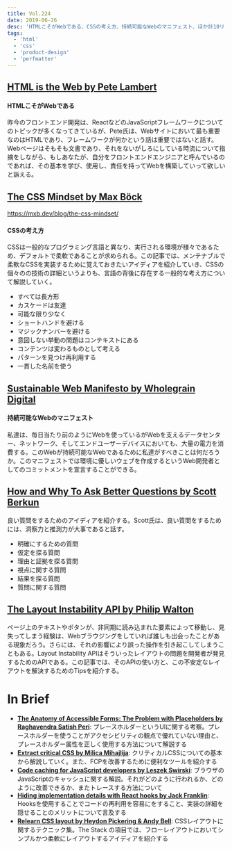 ```yaml
---
title: Vol.224
date: 2019-06-26
desc: 'HTMLこそがWebである、CSSの考え方、持続可能なWebのマニフェスト、ほか計10リンク'
tags:
  - 'html'
  - 'css'
  - 'product-design'
  - 'perfmatter'
---
```


## [HTML is the Web by Pete Lambert](https://www.petelambert.com/journal/html-is-the-web/)

#### HTMLこそがWebである

昨今のフロントエンド開発は、ReactなどのJavaScriptフレームワークについてのトピックが多くなってきているが、Pete氏は、Webサイトにおいて最も重要なのはHTMLであり、フレームワークが何かという話は重要ではないと話す。 Webページはそもそも文書であり、それをないがしろにしている時流について指摘をしながら、もしあなたが、自分をフロントエンドエンジニアと呼んでいるのであれば、その基本を学び、使用し、責任を持ってWebを構築していって欲しいと訴える。

## [The CSS Mindset by Max Böck](https://mxb.dev/blog/the-css-mindset/)
https://mxb.dev/blog/the-css-mindset/

#### CSSの考え方

CSSは一般的なプログラミング言語と異なり、実行される環境が様々であるため、デフォルトで柔軟であることが求められる。この記事では、メンテナブルで柔軟なCSSを実装するために覚えておきたいアイディアを紹介していき、CSSの個々のの技術の詳細というよりも、言語の背後に存在する一般的な考え方について解説していく。

- すべては長方形
- カスケードは友達
- 可能な限り少なく
- ショートハンドを避ける
- マジックナンバーを避ける
- 意図しない挙動の問題はコンテキストにある
- コンテンツは変わるものとして考える
- パターンを見つけ再利用する
- 一貫した名前を使う

## [Sustainable Web Manifesto by Wholegrain Digital](https://www.sustainablewebmanifesto.com/)

#### 持続可能なWebのマニフェスト

私達は、毎日当たり前のようにWebを使っているがWebを支えるデータセンター、ネットワーク、そしてエンドユーザーデバイスにおいても、大量の電力を消費する。このWebが持続可能なWebであるために私達がすべきことは何だろうか。このマニフェストでは環境に優しいウェブを作成するというWeb開発者としてのコミットメントを宣言することができる。

## [How and Why To Ask Better Questions by Scott Berkun](https://scottberkun.com/2018/how-and-why-to-ask-better-questions/)

良い質問をするためのアイディアを紹介する。Scott氏は、良い質問をするためには、洞察力と推測力が大事であると話す。

- 明確にするための質問
- 仮定を探る質問
- 理由と証拠を探る質問
- 視点に関する質問
- 結果を探る質問
- 質問に関する質問

## [The Layout Instability API by Philip Walton](https://web.dev/layout-instability-api/)

ページ上のテキストやボタンが、非同期に読み込まれた要素によって移動し、見失ってしまう経験は、Webブラウジングをしていれば誰しも出会ったことがある現象だろう。さらには、それの影響により誤った操作を引き起こしてしまうこともある。Layout Instability APIはそういったレイアウトの問題を開発者が発見するためのAPIである。この記事では、そのAPIの使い方と、この不安定なレイアウトを解決するためのTipsを紹介する。

# In Brief
- [**The Anatomy of Accessible Forms: The Problem with Placeholders by Raghavendra Satish Peri**](https://www.deque.com/blog/accessible-forms-the-problem-with-placeholders/): プレースホルダーというUIに関する考察。プレースホルダーを使うことがアクセシビリティの観点で優れていない理由と、プレースホルダー属性を正しく使用する方法について解説する
- [**Extract critical CSS by Milica Mihajlija**](https://web.dev/extract-critical-css): クリティカルCSSについての基本から解説していく。また、FCPを改善するために便利なツールを紹介する
- [**Code caching for JavaScript developers by Leszek Swirski**](https://v8.dev/blog/code-caching-for-devs): ブラウザのJavaScriptのキャッシュに関する解説。それがどのように行われるか、どのように改善できるか、またトレースする方法について
- [**Hiding implementation details with React hooks by Jack Franklin**](https://javascriptplayground.com/hiding-implementation-details-react-hooks/): Hooksを使用することでコードの再利用を容易にをすること、実装の詳細を隠せることのメリットについて言及する
- [**Relearn CSS layout by Heydon Pickering & Andy Bell**](https://every-layout.dev/): CSSレイアウトに関するテクニック集。The Stack の項目では、フローレイアウトにおいてシンプルかつ柔軟にレイアウトするアイディアを紹介する
